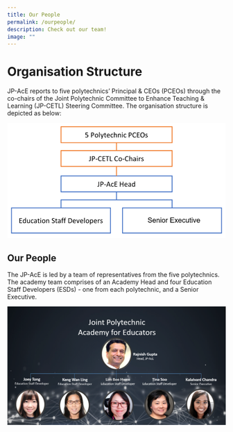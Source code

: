 ```yaml
---
title: Our People
permalink: /ourpeople/
description: Check out our team!
image: ""
---
```

# Organisation Structure

JP-AcE reports to five polytechnics’ Principal & CEOs (PCEOs) through the co-chairs of the Joint Polytechnic Committee to Enhance Teaching & Learning (JP-CETL) Steering Committee. The organisation structure is depicted as below:


![](/images/jpace%20reporting%20chart%20-%20senior%20executive.png)

## Our People

The JP-AcE is led by a team of representatives from the five polytechnics. The academy team comprises of an Academy Head and four Education Staff Developers (ESDs) - one from each polytechnic, and a Senior Executive.


![](/images/ourpeople-%20senior%20executive.png)